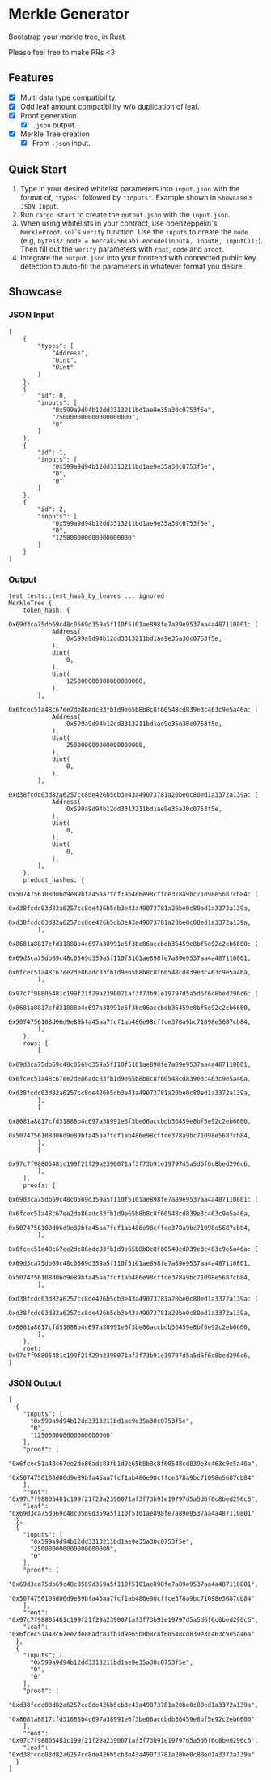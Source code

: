 # Merkle Generator

Bootstrap your merkle tree, in Rust.

Please feel free to make PRs <3

## Features

- [x] Multi data type compatibility.
- [x] Odd leaf amount compatibility w/o duplication of leaf.
- [x] Proof generation.
  - [x] `.json` output.
- [x] Merkle Tree creation
  - [x] From `.json` input.

## Quick Start

1. Type in your desired whitelist parameters into `input.json` with the format of, `"types"` followed by `"inputs"`. Example shown in `Showcase`'s `JSON Input`.
2. Run `cargo start` to create the `output.json` with the `input.json`.
3. When using whitelists in your contract, use openzeppelin's `MerkleProof.sol`'s `verify` function. Use the `inputs` to create the `node` (e.g, `bytes32 node = keccak256(abi.encode(inputA, inputB, inputC));`). Then fill out the `verify` parameters with `root`, `node` and `proof`.
4. Integrate the `output.json` into your frontend with connected public key detection to auto-fill the parameters in whatever format you desire.

## Showcase

### JSON Input

```
[
    {
        "types": [
            "Address",
            "Uint",
            "Uint"
        ]
    },
    {
        "id": 0,
        "inputs": [
            "0x599a9d94b12dd3313211bd1ae9e35a30c0753f5e",
            "250000000000000000000",
            "0"
        ]
    },
    {
        "id": 1,
        "inputs": [
            "0x599a9d94b12dd3313211bd1ae9e35a30c0753f5e",
            "0",
            "0"
        ]
    },
    {
        "id": 2,
        "inputs": [
            "0x599a9d94b12dd3313211bd1ae9e35a30c0753f5e",
            "0",
            "125000000000000000000"
        ]
    }
]
```

### Output

```
test tests::test_hash_by_leaves ... ignored
MerkleTree {
    token_hash: {
        0x69d3ca75db69c48c0569d359a5f110f5101ae898fe7a89e9537aa4a487110801: [
            Address(
                0x599a9d94b12dd3313211bd1ae9e35a30c0753f5e,
            ),
            Uint(
                0,
            ),
            Uint(
                125000000000000000000,
            ),
        ],
        0x6fcec51a48c67ee2de86adc83fb1d9e65b8b8c8f60548cd839e3c463c9e5a46a: [
            Address(
                0x599a9d94b12dd3313211bd1ae9e35a30c0753f5e,
            ),
            Uint(
                250000000000000000000,
            ),
            Uint(
                0,
            ),
        ],
        0xd38fcdc03d82a6257cc8de426b5cb3e43a49073781a20be0c80ed1a3372a139a: [
            Address(
                0x599a9d94b12dd3313211bd1ae9e35a30c0753f5e,
            ),
            Uint(
                0,
            ),
            Uint(
                0,
            ),
        ],
    },
    product_hashes: {
        0x5074756108d06d9e89bfa45aa7fcf1ab486e98cffce378a9bc71098e5687cb84: (
            0xd38fcdc03d82a6257cc8de426b5cb3e43a49073781a20be0c80ed1a3372a139a,
            0xd38fcdc03d82a6257cc8de426b5cb3e43a49073781a20be0c80ed1a3372a139a,
        ),
        0x8681a8817cfd31888b4c697a38991e6f3be06accbdb36459e8bf5e92c2eb6600: (
            0x69d3ca75db69c48c0569d359a5f110f5101ae898fe7a89e9537aa4a487110801,
            0x6fcec51a48c67ee2de86adc83fb1d9e65b8b8c8f60548cd839e3c463c9e5a46a,
        ),
        0x97c7f98805481c199f21f29a2390071af3f73b91e19797d5a5d6f6c8bed296c6: (
            0x8681a8817cfd31888b4c697a38991e6f3be06accbdb36459e8bf5e92c2eb6600,
            0x5074756108d06d9e89bfa45aa7fcf1ab486e98cffce378a9bc71098e5687cb84,
        ),
    },
    rows: [
        [
            0x69d3ca75db69c48c0569d359a5f110f5101ae898fe7a89e9537aa4a487110801,
            0x6fcec51a48c67ee2de86adc83fb1d9e65b8b8c8f60548cd839e3c463c9e5a46a,
            0xd38fcdc03d82a6257cc8de426b5cb3e43a49073781a20be0c80ed1a3372a139a,
        ],
        [
            0x8681a8817cfd31888b4c697a38991e6f3be06accbdb36459e8bf5e92c2eb6600,
            0x5074756108d06d9e89bfa45aa7fcf1ab486e98cffce378a9bc71098e5687cb84,
        ],
        [
            0x97c7f98805481c199f21f29a2390071af3f73b91e19797d5a5d6f6c8bed296c6,
        ],
    ],
    proofs: {
        0x69d3ca75db69c48c0569d359a5f110f5101ae898fe7a89e9537aa4a487110801: [
            0x6fcec51a48c67ee2de86adc83fb1d9e65b8b8c8f60548cd839e3c463c9e5a46a,
            0x5074756108d06d9e89bfa45aa7fcf1ab486e98cffce378a9bc71098e5687cb84,
        ],
        0x6fcec51a48c67ee2de86adc83fb1d9e65b8b8c8f60548cd839e3c463c9e5a46a: [
            0x69d3ca75db69c48c0569d359a5f110f5101ae898fe7a89e9537aa4a487110801,
            0x5074756108d06d9e89bfa45aa7fcf1ab486e98cffce378a9bc71098e5687cb84,
        ],
        0xd38fcdc03d82a6257cc8de426b5cb3e43a49073781a20be0c80ed1a3372a139a: [
            0xd38fcdc03d82a6257cc8de426b5cb3e43a49073781a20be0c80ed1a3372a139a,
            0x8681a8817cfd31888b4c697a38991e6f3be06accbdb36459e8bf5e92c2eb6600,
        ],
    },
    root: 0x97c7f98805481c199f21f29a2390071af3f73b91e19797d5a5d6f6c8bed296c6,
}
```

### JSON Output

```
[
  {
    "inputs": [
      "0x599a9d94b12dd3313211bd1ae9e35a30c0753f5e",
      "0",
      "125000000000000000000"
    ],
    "proof": [
      "0x6fcec51a48c67ee2de86adc83fb1d9e65b8b8c8f60548cd839e3c463c9e5a46a",
      "0x5074756108d06d9e89bfa45aa7fcf1ab486e98cffce378a9bc71098e5687cb84"
    ],
    "root": "0x97c7f98805481c199f21f29a2390071af3f73b91e19797d5a5d6f6c8bed296c6",
    "leaf": "0x69d3ca75db69c48c0569d359a5f110f5101ae898fe7a89e9537aa4a487110801"
  },
  {
    "inputs": [
      "0x599a9d94b12dd3313211bd1ae9e35a30c0753f5e",
      "250000000000000000000",
      "0"
    ],
    "proof": [
      "0x69d3ca75db69c48c0569d359a5f110f5101ae898fe7a89e9537aa4a487110801",
      "0x5074756108d06d9e89bfa45aa7fcf1ab486e98cffce378a9bc71098e5687cb84"
    ],
    "root": "0x97c7f98805481c199f21f29a2390071af3f73b91e19797d5a5d6f6c8bed296c6",
    "leaf": "0x6fcec51a48c67ee2de86adc83fb1d9e65b8b8c8f60548cd839e3c463c9e5a46a"
  },
  {
    "inputs": [
      "0x599a9d94b12dd3313211bd1ae9e35a30c0753f5e",
      "0",
      "0"
    ],
    "proof": [
      "0xd38fcdc03d82a6257cc8de426b5cb3e43a49073781a20be0c80ed1a3372a139a",
      "0x8681a8817cfd31888b4c697a38991e6f3be06accbdb36459e8bf5e92c2eb6600"
    ],
    "root": "0x97c7f98805481c199f21f29a2390071af3f73b91e19797d5a5d6f6c8bed296c6",
    "leaf": "0xd38fcdc03d82a6257cc8de426b5cb3e43a49073781a20be0c80ed1a3372a139a"
  }
]
```
